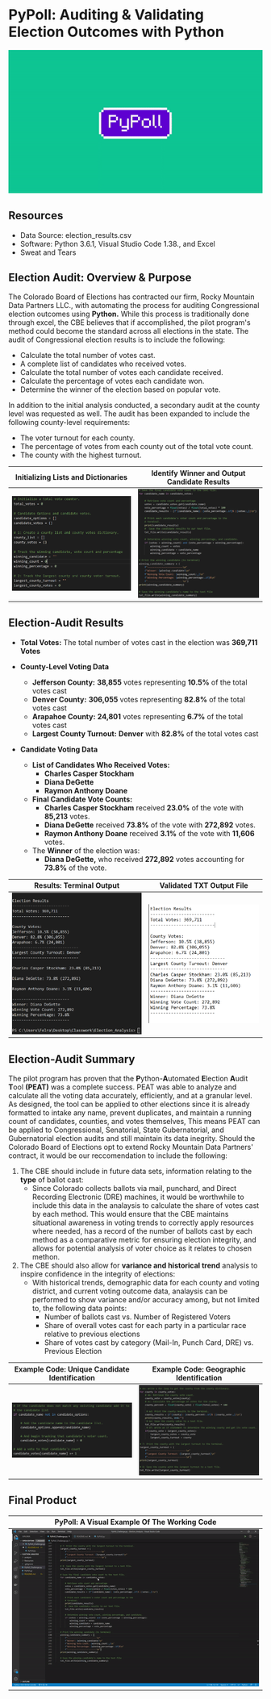 # **PyPoll: Auditing & Validating Election Outcomes with Python**

![](https://github.com/Felrashed/Election_Analysis/blob/main/Resources/Header_Gif.gif)

## **Resources**
- Data Source: election_results.csv
- Software: Python 3.6.1, Visual Studio Code 1.38., and Excel
- Sweat and Tears 

## **Election Audit: Overview & Purpose**
The Colorado Board of Elections has contracted our firm, Rocky Mountain Data Partners LLC., with automating the process for auditing Congressional election outcomes using **Python.** While this process is traditionally done through excel, the CBE believes that if accomplished, the pilot program's method could become the standard across all elections in the state. The audit of Congressional election results is to include the following:
- Calculate the total number of votes cast.
- A complete list of candidates who received votes.
- Calculate the total number of votes each candidate received.
- Calculate the percentage of votes each candidate won.
- Determine the winner of the election based on popular vote.

In addition to the initial analysis conducted, a secondary audit at the county level was requested as well. The audit has been expanded to include the following county-level requirements:
- The voter turnout for each county.
- The percentage of votes from each county out of the total vote count.
- The county with the highest turnout.

**Initializing Lists and Dictionaries**             |  **Identify Winner and Output Candidate Results**
:-----------------------------------------------------------------------------------------:|:-----------------------------------------------------------------------------------:
![](https://github.com/Felrashed/Election_Analysis/blob/main/Resources/Code_initial_framework.PNG)  |  ![](https://github.com/Felrashed/Election_Analysis/blob/main/Resources/code_winner.PNG)

## **Election-Audit Results**
- **Total Votes:** The total number of votes cast in the election was **369,711 Votes**

- **County-Level Voting Data**
    - **Jefferson County:** **38,855** votes representing **10.5%** of the total votes cast
    - **Denver County:** **306,055** votes representing **82.8%** of the total votes cast
    - **Arapahoe County:** **24,801** votes representing **6.7%** of the total votes cast
    - **Largest County Turnout:** **Denver** with **82.8%** of the total votes cast

- **Candidate Voting Data**
 
    - **List of Candidates Who Received Votes:**
        -   **Charles Casper Stockham**
        -   **Diana DeGette**
        -   **Raymon Anthony Doane**
    - **Final Candidate Vote Counts:**
        -   **Charles Casper Stockham** received **23.0%** of the vote with **85,213** votes.
        -   **Diana DeGette** received **73.8%** of the vote with **272,892** votes.
        -   **Raymon Anthony Doane** received **3.1%** of the vote with **11,606** votes.
    - The **Winner** of the election was:
        -   **Diana DeGette,** who received **272,892** votes accounting for **73.8%** of the vote.

**Results: Terminal Output**             |  **Validated TXT Output File**
:-------------------------:|:-------------------------:
![](https://github.com/Felrashed/Election_Analysis/blob/main/Resources/Output_Terminal.PNG)  |  ![](https://github.com/Felrashed/Election_Analysis/blob/main/Resources/Output_txt_file.PNG)

## **Election-Audit Summary**
The pilot program has proven that the **P**ython-**A**utomated **E**lection **A**udit **T**ool **(PEAT)** was a complete success. PEAT was able to analyze and calculate all the voting data accurately, efficiently, and at a granular level. As designed, the tool can be applied to other elections since it is already formatted to intake any name, prevent duplicates, and maintain a running count of candidates, counties, and votes themselves, This means PEAT can be applied to Congressional, Senatorial, State Gubernatorial, and Gubernatorial election audits and still maintain its data inegrity. Should the Colorado Board of Elections opt to extend Rocky Mountain Data Partners' contract, it would be our reccomendation to include the following: 
1. The CBE should include in future data sets, information relating to the **type** of ballot cast:
    - Since Colorado collects ballots via mail, punchard, and Direct Recording Electronic (DRE) machines, it would be worthwhile to include this data in the analaysis to calculate the share of votes cast by each method. This would ensure that the CBE maintains situational awareness in voting trends to correctly apply resources where needed, has a record of the number of ballots cast by each method as a comparative metric for ensuring election integrity, and allows for potential analysis of voter choice as it relates to chosen methon. 
2. The CBE should also allow for **variance and historical trend** analysis to inspire confidence in the integrity of elections:
    - With historical trends, demographic data for each county and voting district, and current voting outcome data, analaysis can be performed to show variance and/or accuracy among, but not limited to, the following data points:
        - Number of ballots cast vs. Number of Registered Voters
        - Share of overall votes cast for each party in a particular race relative to previous elections
        - Share of votes cast by category (Mail-In, Punch Card, DRE) vs. Previous Election 

**Example Code: Unique Candidate Identification**             |  **Example Code: Geographic Identification**
:-------------------------:|:-------------------------:
![](https://github.com/Felrashed/Election_Analysis/blob/main/Resources/code_example.PNG)  |  ![](https://github.com/Felrashed/Election_Analysis/blob/main/Resources/code_county.PNG)

## Final Product

**PyPoll: A Visual Example Of The Working Code**             |  
:-----------------------------------------------------------------------------------------:|
![](https://github.com/Felrashed/Election_Analysis/blob/main/Resources/Full_Example_Gif.gif)  |